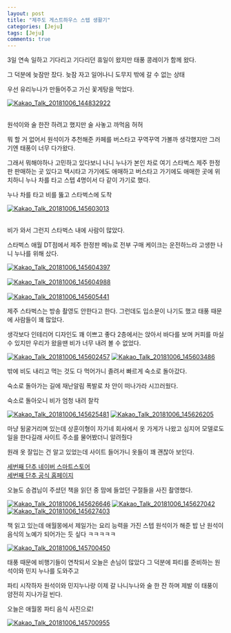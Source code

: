 ```yaml
---
layout: post
title: "제주도 게스트하우스 스텝 생활기" 
categories: [Jeju]
tags: [Jeju]
comments: true
---
```


<div> 
<p>
3일 연속 일하고 
기다리고 기다리던 휴일이 왔지만
태풍 콩레이가 함께 왔다. 

그 덕분에 늦잠만 잤다. 
늦잠 자고 일어나니
도무지 밖에 갈 수 없는 상태 

우선 유리누나가 만들어주고 가신 
꽃게탕을 먹었다. 
</p> 
<a href="https://ibb.co/g6gJBz"><img src="https://preview.ibb.co/gUqBWz/Kakao_Talk_20181006_144832922.jpg" alt="Kakao_Talk_20181006_144832922" border="0"></a><br /><a target='_blank' href='https://poetandpoem.com/Patrick-Kavanagh/quotes'></a><br />

<p>
원석이와 술 한잔 하려고 했지만 
술 사놓고 까먹음 허허 

뭐 할 거 없어서 원석이가 추천해준 카페를 
버스타고 꾸역꾸역 가볼까 생각했지만
그러기엔 태풍이 너무 다가왔다. 

그래서 뭐해야하나 고민하고 있다보니
나니 누나가 본인 차로 
여기 스타벅스 제주 한정판 판매하는 곳 있다고 
택시타고 가기에도 애매하고 
버스타고 가기에도 애매한 곳에 위치하니 
누나 차를 타고 스텝 4명이서 다 같이 가기로 했다. 

누나 차를 타고 비를 뚫고 스타벅스에 도착
</p>
<a href="https://ibb.co/juwFPK"><img src="https://preview.ibb.co/nrPPJe/Kakao_Talk_20181006_145603013.jpg" alt="Kakao_Talk_20181006_145603013" border="0"></a><br /><a target='_blank' href='https://poetandpoem.com/Patrick-Kavanagh/quotes'></a><br />

<p>
비가 와서 그런지 스타벅스 내에 사람이 많았다. 

스타벅스 애월 DT점에서 제주 한정판 메뉴로 전부 구매 
케이크는 운전하느라 고생한 나니 누나를 위해 샀다. 
</p>
<a href="https://ibb.co/bJrRWz"><img src="https://preview.ibb.co/bA8UjK/Kakao_Talk_20181006_145604397.jpg" alt="Kakao_Talk_20181006_145604397" border="0"></a><br /><a target='_blank' href='https://poetandpoem.com/Patrick-Kavanagh/quotes'></a><br />
<a href="https://ibb.co/doJqrz"><img src="https://preview.ibb.co/eUbMye/Kakao_Talk_20181006_145604988.jpg" alt="Kakao_Talk_20181006_145604988" border="0"></a><br /><a target='_blank' href='https://poetandpoem.com/Patrick-Kavanagh/quotes'></a><br />
<a href="https://ibb.co/iDkQPK"><img src="https://preview.ibb.co/hwbode/Kakao_Talk_20181006_145605441.jpg" alt="Kakao_Talk_20181006_145605441" border="0"></a><br>

<p>
제주 스타벅스는 방송 촬영도 안한다고 한다. 
그런데도 입소문이 나기도 했고 태풍 때문에 사람들이 꽤 많았다. 

생각보다 인테리어 디자인도 꽤 이쁘고 좋다 
2층에서는 앉아서 바다를 보며 커피를 마실 수 있지만
우리가 왔을땐 비가 너무 내려 볼 수 없었다. 
</p>
<a href="https://ibb.co/k2LQPK"><img src="https://preview.ibb.co/nawzjK/Kakao_Talk_20181006_145602457.jpg" alt="Kakao_Talk_20181006_145602457" border="0"></a>
<a href="https://ibb.co/m49kPK"><img src="https://preview.ibb.co/cpaQPK/Kakao_Talk_20181006_145603486.jpg" alt="Kakao_Talk_20181006_145603486" border="0"></a>

<p>
밖에 비도 내리고 
먹는 것도 다 먹어가니
졸려서 빠르게 숙소로 돌아갔다. 

숙소로 돌아가는 길에 재난알림 폭발로 
차 안이 떠나가라 시끄러웠다. 

숙소로 돌아오니 비가 엄청 내려 찰칵 
</p>
<a href="https://ibb.co/hOKDBz"><img src="https://preview.ibb.co/mVE24K/Kakao_Talk_20181006_145625481.jpg" alt="Kakao_Talk_20181006_145625481" border="0"></a>
<a href="https://ibb.co/gaNN4K"><img src="https://preview.ibb.co/e3npjK/Kakao_Talk_20181006_145626205.jpg" alt="Kakao_Talk_20181006_145626205" border="0"></a>

<p>
마냥 뒹굴거리며 있는데 
상훈이형이 자기네 회사에서 
옷 가게가 나왔고 
심지어 모델로도 일을 한다길래 
사이트 주소를 물어봤더니 알려줬다 

원래 옷 잘입는 건 알고 있었는데 
사이트 들어가니 옷들이 꽤 괜찮아 보인다. 
</p>
<a href="https://smartstore.naver.com/3thbutton?NaPm=ct%3Djmx1gy02%7Cci%3Dcheckout%7Ctr%3Dds%7Ctrx%3D%7Chk%3Da0026df5e47a0cf65f57c532aec5b6bdd05fdfce">세번째 단추 네이버 스마트스토어</a><br>
<a href="http://www.3rd-button.com/?NaPm=ct%3Djmx1i9w0%7Cci%3Dcheckout%7Ctr%3Dds%7Ctrx%3D%7Chk%3D0fc0ffb8adb7e9eb449cdefb42f648282022e348">세번째 단추 공식 홈페이지</a>

<p>
오늘도 승겸님이 주셨던 
책을 읽던 중 맘에 들었던 구절들을 사진 촬영했다. 
</p>
<a href="https://ibb.co/gNOFrz"><img src="https://preview.ibb.co/fqogWz/Kakao_Talk_20181006_145626646.jpg" alt="Kakao_Talk_20181006_145626646" border="0"></a>
<a href="https://ibb.co/b3ATBz"><img src="https://preview.ibb.co/iWhKJe/Kakao_Talk_20181006_145627042.jpg" alt="Kakao_Talk_20181006_145627042" border="0"></a>
<a href="https://ibb.co/kF23de"><img src="https://preview.ibb.co/n33WWz/Kakao_Talk_20181006_145627403.jpg" alt="Kakao_Talk_20181006_145627403" border="0"></a>

<p>
책 읽고 있는데 애월몽에서 
제일가는 요리 능력을 가진 스텝 원석이가 해준 밥 
난 원석이 음식의 노예가 되어가는 듯 싶다 ㅋㅋㅋㅋㅋ 
</p>
<a href="https://ibb.co/n3q6ye"><img src="https://preview.ibb.co/gGcmye/Kakao_Talk_20181006_145700450.jpg" alt="Kakao_Talk_20181006_145700450" border="0"></a>

<p>
태풍 때문에 비행기들이 연착되서 
오늘은 손님이 많았다 
그 덕분에 파티를 준비하는 원석이와 민지 누나를 도와주고 

파티 시작하자 원석이와 민지누나랑 
이제 갈 나니누나와 술 한 잔 하며 
제발 이 태풍이 얌전히 지나가길 빈다. 

오늘은 애월몽 파티 음식 사진으로! 
</p>
<a href="https://ibb.co/jbJyBz"><img src="https://preview.ibb.co/ktTbye/Kakao_Talk_20181006_145700955.jpg" alt="Kakao_Talk_20181006_145700955" border="0"></a>


</div>
